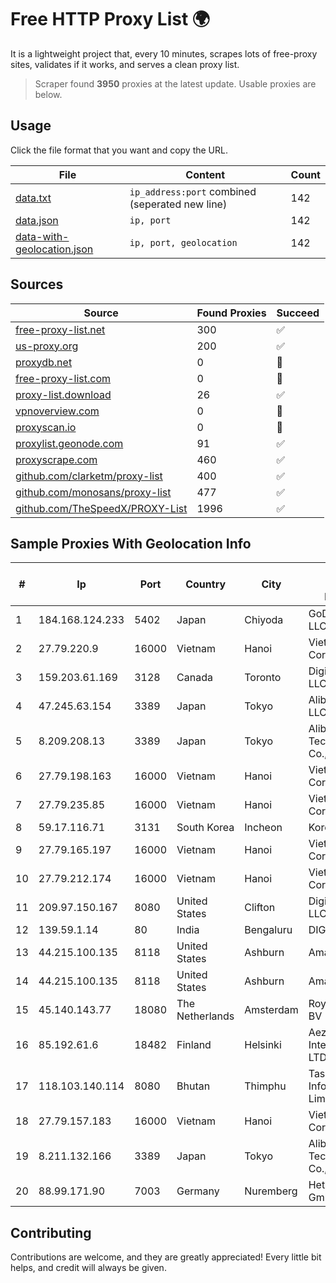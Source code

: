 
# Free HTTP Proxy List 🌍

It is a lightweight project that, every 10 minutes, scrapes lots of free-proxy sites, validates if it works, and serves a clean proxy list.


> Scraper found **3950** proxies at the latest update. Usable proxies are below.

## Usage

Click the file format that you want and copy the URL.


|File|Content|Count|
|----|-------|-----|
|[data.txt](https://raw.githubusercontent.com/themiralay/Proxy-List-World/master/data.txt)|`ip_address:port` combined (seperated new line)|142|
|[data.json](https://raw.githubusercontent.com/themiralay/Proxy-List-World/master/data.json)|`ip, port`|142|
|[data-with-geolocation.json](https://raw.githubusercontent.com/themiralay/Proxy-List-World/master/data-with-geolocation.json)|`ip, port, geolocation`|142|

## Sources

|Source|Found Proxies|Succeed|
|------|-------------|-------|
|[free-proxy-list.net](https://free-proxy-list.net)|300|✅|
|[us-proxy.org](https://www.us-proxy.org)|200|✅|
|[proxydb.net](http://proxydb.net)|0|🚫|
|[free-proxy-list.com](https://free-proxy-list.com/?page=&port=&type%5B%5D=http&type%5B%5D=https&up_time=0&search=Search)|0|🚫|
|[proxy-list.download](https://www.proxy-list.download/HTTP)|26|✅|
|[vpnoverview.com](https://vpnoverview.com/privacy/anonymous-browsing/free-proxy-servers)|0|🚫|
|[proxyscan.io](https://www.proxyscan.io)|0|🚫|
|[proxylist.geonode.com](https://proxylist.geonode.com/api/proxy-list?limit=300&page=1&sort_by=lastChecked&sort_type=desc&protocols=http,https)|91|✅|
|[proxyscrape.com](https://api.proxyscrape.com/v2/?request=displayproxies&protocol=http&timeout=10000&country=all&ssl=all&anonymity=all)|460|✅|
|[github.com/clarketm/proxy-list](https://raw.githubusercontent.com/clarketm/proxy-list/master/proxy-list-raw.txt)|400|✅|
|[github.com/monosans/proxy-list](https://raw.githubusercontent.com/monosans/proxy-list/main/proxies/http.txt)|477|✅|
|[github.com/TheSpeedX/PROXY-List](https://raw.githubusercontent.com/TheSpeedX/PROXY-List/master/http.txt)|1996|✅|


## Sample Proxies With Geolocation Info

|#|Ip|Port|Country|City|Internet Service Provider|
|-|--|----|-------|----|-------------------------|
|1|184.168.124.233|5402|Japan|Chiyoda|GoDaddy.com, LLC|
|2|27.79.220.9|16000|Vietnam|Hanoi|Viettel Corporation|
|3|159.203.61.169|3128|Canada|Toronto|DigitalOcean, LLC|
|4|47.245.63.154|3389|Japan|Tokyo|Alibaba Cloud LLC|
|5|8.209.208.13|3389|Japan|Tokyo|Alibaba (US) Technology Co., Ltd.|
|6|27.79.198.163|16000|Vietnam|Hanoi|Viettel Corporation|
|7|27.79.235.85|16000|Vietnam|Hanoi|Viettel Corporation|
|8|59.17.116.71|3131|South Korea|Incheon|Korea Telecom|
|9|27.79.165.197|16000|Vietnam|Hanoi|Viettel Corporation|
|10|27.79.212.174|16000|Vietnam|Hanoi|Viettel Corporation|
|11|209.97.150.167|8080|United States|Clifton|DigitalOcean, LLC|
|12|139.59.1.14|80|India|Bengaluru|DIGITALOCEAN|
|13|44.215.100.135|8118|United States|Ashburn|Amazon.com|
|14|44.215.100.135|8118|United States|Ashburn|Amazon.com|
|15|45.140.143.77|18080|The Netherlands|Amsterdam|RoyaleHosting BV|
|16|85.192.61.6|18482|Finland|Helsinki|Aeza International LTD|
|17|118.103.140.114|8080|Bhutan|Thimphu|Tashi InfoComm Limited|
|18|27.79.157.183|16000|Vietnam|Hanoi|Viettel Corporation|
|19|8.211.132.166|3389|Japan|Tokyo|Alibaba (US) Technology Co., Ltd.|
|20|88.99.171.90|7003|Germany|Nuremberg|Hetzner Online GmbH|



## Contributing

Contributions are welcome, and they are greatly appreciated! Every
little bit helps, and credit will always be given.

